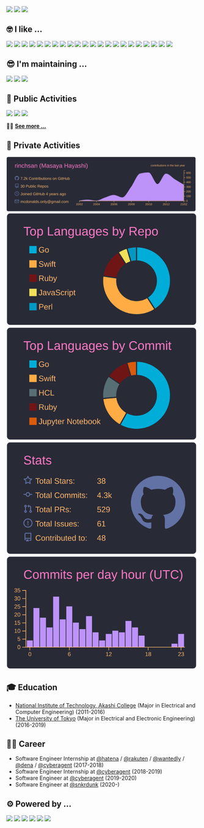[![](https://komarev.com/ghpvc/?username=rinchsan&color=000000&label=👟)](https://github.com/rinchsan)
[![](https://img.shields.io/badge/-Twitter-000?style=flat&logo=twitter)](https://twitter.com/rinchsan)
[![](https://img.shields.io/badge/-Zenn-000?style=flat&logo=zenn)](https://zenn.dev/rinchsan)

## :nerd_face: I like ...

[![](https://img.shields.io/badge/-Go-000?style=flat&logo=go)](https://github.com/rinchsan)
[![](https://img.shields.io/badge/-TypeScript-000?style=flat&logo=typescript)](https://github.com/rinchsan)
[![](https://img.shields.io/badge/-Vue.js-000?style=flat&logo=vue.js)](https://github.com/rinchsan)
[![](https://img.shields.io/badge/-Docker-000?style=flat&logo=docker)](https://github.com/rinchsan)
[![](https://img.shields.io/badge/-Kubernetes-000?style=flat&logo=kubernetes)](https://github.com/rinchsan)
[![](https://img.shields.io/badge/-MySQL-000?style=flat&logo=mysql)](https://github.com/rinchsan)
[![](https://img.shields.io/badge/-Redis-000?style=flat&logo=redis)](https://github.com/rinchsan)
[![](https://img.shields.io/badge/-Elasticsearch-000?style=flat&logo=elasticsearch)](https://github.com/rinchsan)
[![](https://img.shields.io/badge/-AWS-000?style=flat&logo=amazon-aws)](https://github.com/rinchsan)
[![](https://img.shields.io/badge/-GCP-000?style=flat&logo=google-cloud)](https://github.com/rinchsan)
[![](https://img.shields.io/badge/-Firebase-000?style=flat&logo=firebase)](https://github.com/rinchsan)
[![](https://img.shields.io/badge/-Datadog-000?style=flat&logo=datadog)](https://github.com/rinchsan)
[![](https://img.shields.io/badge/-Sentry-000?style=flat&logo=sentry)](https://github.com/rinchsan)
[![](https://img.shields.io/badge/-Twilio-000?style=flat&logo=twilio)](https://github.com/rinchsan)
[![](https://img.shields.io/badge/-Terraform-000?style=flat&logo=terraform)](https://github.com/rinchsan)
[![](https://img.shields.io/badge/-Helm-000?style=flat&logo=helm)](https://github.com/rinchsan)
[![](https://img.shields.io/badge/-GitHub_Actions-000?style=flat&logo=github-actions)](https://github.com/rinchsan)
[![](https://img.shields.io/badge/-CircleCI-000?style=flat&logo=circleci)](https://github.com/rinchsan)
[![](https://img.shields.io/badge/-Renovate-000?style=flat&logo=renovatebot)](https://github.com/rinchsan)
[![](https://img.shields.io/badge/-Codecov-000?style=flat&logo=codecov)](https://github.com/rinchsan)
[![](https://img.shields.io/badge/-GitHub-000?style=flat&logo=github)](https://github.com/rinchsan)
[![](https://img.shields.io/badge/-Slack-000?style=flat&logo=slack)](https://github.com/rinchsan)

## :sunglasses: I'm maintaining ...

[![](https://github-readme-stats.vercel.app/api/pin?username=rinchsan&repo=gosimports)](https://github.com/rinchsan/gosimports)
[![](https://github-readme-stats.vercel.app/api/pin?username=rinchsan&repo=renovate-config-validator)](https://github.com/rinchsan/renovate-config-validator)
[![](https://github-readme-stats.vercel.app/api/pin?username=rinchsan&repo=device-check-go)](https://github.com/rinchsan/device-check-go)

## :space_invader: Public Activities

[![](https://github-readme-stats.vercel.app/api/top-langs?username=rinchsan&theme=gruvbox&layout=compact&langs_count=10)](https://github.com/rinchsan)
[![](https://github-readme-stats.vercel.app/api?username=rinchsan&theme=gruvbox&show_icons=true&include_all_commits=true)](https://github.com/rinchsan)
[![](https://github-profile-trophy.vercel.app?username=rinchsan&theme=gruvbox&rank=SECRET,SSS,SS,S,AAA,AA,A,B)](https://github.com/rinchsan)

:running_man: **[See more ...](https://github.com/pulls?q=author%3Arinchsan+is%3Apublic)**

## :robot: Private Activities

[![](profile-summary-card-output/dracula/0-profile-details.svg)](https://github.com/rinchsan)
[![](profile-summary-card-output/dracula/1-repos-per-language.svg)](https://github.com/rinchsan)
[![](profile-summary-card-output/dracula/2-most-commit-language.svg)](https://github.com/rinchsan)
[![](profile-summary-card-output/dracula/3-stats.svg)](https://github.com/rinchsan)
[![](profile-summary-card-output/dracula/4-productive-time.svg)](https://github.com/rinchsan)

## :mortar_board: Education

- [National Institute of Technology, Akashi College](https://www.akashi.ac.jp) (Major in Electrical and Computer Engineering) (2011-2016)
- [The University of Tokyo](https://www.u-tokyo.ac.jp) (Major in Electrical and Electronic Engineering) (2016-2019)

## :technologist: Career

- Software Engineer Internship at [@hatena](https://github.com/hatena) / [@rakuten](https://github.com/rakutentech) / [@wantedly](https://github.com/wantedly) / [@dena](https://github.com/dena) / [@cyberagent](https://github.com/cyberagent) (2017-2018)
- Software Engineer Internship at [@cyberagent](https://github.com/cyberagent) (2018-2019)
- Software Engineer at [@cyberagent](https://github.com/cyberagent) (2019-2020)
- Software Engineer at [@snkrdunk](https://github.com/snkrdunk) (2020-)

## :gear: Powered by ...

[![](https://img.shields.io/badge/-Shields.io-000?style=flat&logo=shields.io)](https://shields.io)
[![](https://img.shields.io/badge/-Simple%20Icons-000?style=flat&logo=simple-icons)](https://simpleicons.org)
[![](https://img.shields.io/badge/-github--readme--stats-000?style=flat&logo=github)](https://github.com/anuraghazra/github-readme-stats)
[![](https://img.shields.io/badge/-github--profile--trophy-000?style=flat&logo=github)](https://github.com/ryo-ma/github-profile-trophy)
[![](https://img.shields.io/badge/-github--profile--summary--cards-000?style=flat&logo=github)](https://github.com/vn7n24fzkq/github-profile-summary-cards)
[![](https://img.shields.io/badge/-github--profile--views--counter-000?style=flat&logo=github)](https://github.com/antonkomarev/github-profile-views-counter)

